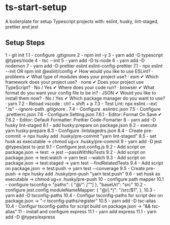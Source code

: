 # ts-start-setup

A boilerplate for setup Typescript projects with: eslint, husky, lint-staged, prettier and jest

## Setup Steps

1 - git init
1.1 - configure .gitignore
2 - npm init -y
3 - yarn add -D typescript @types/node
4 - tsc --init
5 - yarn add -D ts-node
6 - yarn add -D nodemon
7 - yarn add -D prettier eslint eslint-config-prettier
  7.1 - npx eslint --init OR npm init @eslint/config
    ✔ How would you like to use ESLint? · problems
    ✔ What type of modules does your project use? · esm
    ✔ Which framework does your project use? · none
    ✔ Does your project use TypeScript? · No / Yes
    ✔ Where does your code run? · browser
    ✔ What format do you want your config file to be in? · JSON
    ✔ Would you like to install them now? · No / Yes
    ✔ Which package manager do you want to use? · yarn
  7.2 - Reload vscode : ctrl + shift + p
  7.3 - Test Lint: npx eslint --ext ".ts" --ignore-path .gitignore .
  7.4 - Configure .eslintrc.json
  7.5 - Configure .prettierrc.json
  7.6 - Configure Setting.json
  7.6.1 - Editor: Format On Save ✔
  7.6.2 - Editor: Default Formatter: Prettier Code-Fomarter
8 - yarn add -D husky lint-staged
  8.1 - add husky:prepare on package.json
  8.2 - execute yarn husky:prepare
  8.3 - Configure .lintstagedrs.json
  8.4 - Create pre-commit -> npx husky add .husky/pre-commit "yarn lint-staged"
  8.5 - set husk as executable -> chmod ug+x .husky/pre-commit
9 - yarn add -D jest @types/jest ts-jest
  9.1 - Configure jest.config.js
  9.2 - Add script on package.json -> test: -> jest --passWithNoTests
  9.2 - Add script on package.json -> test:watch -> yarn test --watch
  9.3 - Add script on package.json -> test:staged -> yarn test --findRelatedTests
  9.4 - Add script on package.json -> test:push -> yarn test --converage
  9.5 - Create pre-push -> npx husky add .husky/pre-push "yarn test:push"
  9.6 - set husk as executable -> chmod ug+x .husky/pre-push
10 - configure path mapper
  10.1 - configure tsconfig->
                                      "paths": {
                                          "@/*": ["*"]
                                        },
                                        "baseUrl": "src"
  10.2 - configure jest.config
                                        moduleNameMapper: {
                                          "@/(.*)": "<rootDir>/src/$1",
                                        },
  10.3 - yarn add -D tsconfig-paths
  10.4 - Configur tsconfig-paths for script dev on package.json ->   "-r tsconfig-paths/register"
  10.5 - yarn add -D tsc-alias
  10.4 - Configur tsconfig-paths for script build on package.json ->   "&& tsc-alias"
11 - install and configure express
  11.1 - yarn add express
  11.1 - yarn add -D @types/express

      
